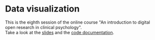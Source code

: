 # Data visualization
This is the eighth session of the online course "An introduction to digital open research in clinical psychology".  
Take a look at the [slides](https://mrweiler.github.io/dosp-2019-08) and the 
[code documentation](https://mrweiler.github.io/dosp-2019-08/notebook.html).
